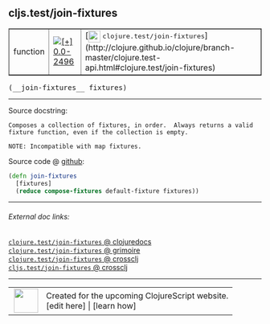 ## cljs.test/join-fixtures



 <table border="1">
<tr>
<td>function</td>
<td><a href="https://github.com/cljsinfo/cljs-api-docs/tree/0.0-2496"><img valign="middle" alt="[+] 0.0-2496" title="Added in 0.0-2496" src="https://img.shields.io/badge/+-0.0--2496-lightgrey.svg"></a> </td>
<td>
[<img height="24px" valign="middle" src="http://i.imgur.com/1GjPKvB.png"> <samp>clojure.test/join-fixtures</samp>](http://clojure.github.io/clojure/branch-master/clojure.test-api.html#clojure.test/join-fixtures)
</td>
</tr>
</table>


 <samp>
(__join-fixtures__ fixtures)<br>
</samp>

---





Source docstring:

```
Composes a collection of fixtures, in order.  Always returns a valid
fixture function, even if the collection is empty.

NOTE: Incompatible with map fixtures.
```


Source code @ [github](https://github.com/clojure/clojurescript/blob/r2911/src/cljs/cljs/test.cljs#L482-L488):

```clj
(defn join-fixtures
  [fixtures]
  (reduce compose-fixtures default-fixture fixtures))
```

<!--
Repo - tag - source tree - lines:

 <pre>
clojurescript @ r2911
└── src
    └── cljs
        └── cljs
            └── <ins>[test.cljs:482-488](https://github.com/clojure/clojurescript/blob/r2911/src/cljs/cljs/test.cljs#L482-L488)</ins>
</pre>

-->

---



###### External doc links:

[`clojure.test/join-fixtures` @ clojuredocs](http://clojuredocs.org/clojure.test/join-fixtures)<br>
[`clojure.test/join-fixtures` @ grimoire](http://conj.io/store/v1/org.clojure/clojure/1.7.0-beta3/clj/clojure.test/join-fixtures/)<br>
[`clojure.test/join-fixtures` @ crossclj](http://crossclj.info/fun/clojure.test/join-fixtures.html)<br>
[`cljs.test/join-fixtures` @ crossclj](http://crossclj.info/fun/cljs.test.cljs/join-fixtures.html)<br>

---

 <table>
<tr><td>
<img valign="middle" align="right" width="48px" src="http://i.imgur.com/Hi20huC.png">
</td><td>
Created for the upcoming ClojureScript website.<br>
[edit here] | [learn how]
</td></tr></table>

[edit here]:https://github.com/cljsinfo/cljs-api-docs/blob/master/cljsdoc/cljs.test_join-fixtures.cljsdoc
[learn how]:https://github.com/cljsinfo/cljs-api-docs/wiki/cljsdoc-files

<!--

This information was too distracting to show to readers, but I'll leave it
commented here since it is helpful to:

- pretty-print the data used to generate this document
- and show how to retrieve that data



The API data for this symbol:

```clj
{:ns "cljs.test",
 :name "join-fixtures",
 :signature ["[fixtures]"],
 :history [["+" "0.0-2496"]],
 :type "function",
 :full-name-encode "cljs.test_join-fixtures",
 :source {:code "(defn join-fixtures\n  [fixtures]\n  (reduce compose-fixtures default-fixture fixtures))",
          :title "Source code",
          :repo "clojurescript",
          :tag "r2911",
          :filename "src/cljs/cljs/test.cljs",
          :lines [482 488]},
 :full-name "cljs.test/join-fixtures",
 :clj-symbol "clojure.test/join-fixtures",
 :docstring "Composes a collection of fixtures, in order.  Always returns a valid\nfixture function, even if the collection is empty.\n\nNOTE: Incompatible with map fixtures."}

```

Retrieve the API data for this symbol:

```clj
;; from Clojure REPL
(require '[clojure.edn :as edn])
(-> (slurp "https://raw.githubusercontent.com/cljsinfo/cljs-api-docs/catalog/cljs-api.edn")
    (edn/read-string)
    (get-in [:symbols "cljs.test/join-fixtures"]))
```

-->

